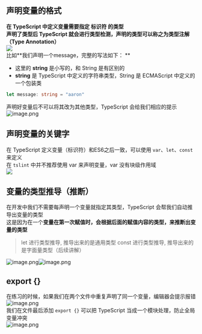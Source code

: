 ## 声明变量的格式
**在 TypeScript 中定义变量需要指定 标识符 的类型**<br />**声明了类型后 TypeScript 就会进行类型检测，声明的类型可以称之为类型注解（Type Annotation）**<br />![](https://cdn.nlark.com/yuque/0/2023/png/2384107/1678551584796-0e21e2f1-fda8-4b0b-b412-dca5f8848118.png#averageHue=%23feeee7&from=url&height=39&id=MIumQ&originHeight=61&originWidth=574&originalType=binary&ratio=1.125&rotation=0&showTitle=false&status=done&style=none&title=&width=367)<br />比如**我们声明一个message，完整的写法如下： **

- 这里的 **string** 是小写的，和 String 是有区别的 
- **string** 是 TypeScript 中定义的字符串类型，String 是 ECMAScript 中定义的一个包装类
```typescript
let message: string = "aaron"
```
声明好变量后不可以将其改为其他类型，TypeScript 会给我们相应的提示<br />![image.png](https://cdn.nlark.com/yuque/0/2023/png/2384107/1686331675422-f6e7b634-4b36-4680-a229-adcd96ce0f2c.png#averageHue=%23272d36&clientId=u239074f3-4713-4&from=paste&height=120&id=CeHYV&originHeight=135&originWidth=469&originalType=binary&ratio=1.125&rotation=0&showTitle=false&size=12328&status=done&style=none&taskId=ubd1091a5-5dee-467f-be6d-29c712a48ed&title=&width=416.8888888888889)
## 声明变量的关键字
在 TypeScript 定义变量（标识符）和ES6之后一致，可以使用 `var`、`let`、`const` 来定义<br />在 `tslint` 中并不推荐使用 var 来声明变量，var 没有块级作用域<br />![](https://cdn.nlark.com/yuque/0/2022/png/2384107/1666258918390-2a3266f7-35a5-4b1a-8f0c-29c238bc5b8f.png#averageHue=%232a2d35&from=url&id=Id9br&originHeight=125&originWidth=972&originalType=binary&ratio=1.125&rotation=0&showTitle=false&status=done&style=none&title=)
## 变量的类型推导（推断）
在开发中我们不需要每声明一个变量就指定其类型，TypeScript 会帮我们自动推导出变量的类型<br />这是因为在一个**变量在第一次赋值时，会根据后面的赋值内容的类型，来推断出变量的类型**
> let 进行类型推导, 推导出来的是通用类型
> const 进行类型推导, 推导出来的是字面量类型（后续讲解）

![image.png](https://cdn.nlark.com/yuque/0/2023/png/2384107/1697889951921-20778e40-03c1-4a41-a1be-c8766b1214ec.png#averageHue=%232d323c&clientId=u2aba43af-c439-4&from=paste&height=55&id=xpsbF&originHeight=69&originWidth=364&originalType=binary&ratio=1.25&rotation=0&showTitle=false&size=6543&status=done&style=none&taskId=u7dcefb65-7fae-41aa-92b2-12aeb928f09&title=&width=291.2)![image.png](https://cdn.nlark.com/yuque/0/2023/png/2384107/1697889912143-6e71f93c-2288-47e4-b514-5c8b87d60f2a.png#averageHue=%23292d37&clientId=u2aba43af-c439-4&from=paste&height=50&id=sD1qI&originHeight=62&originWidth=417&originalType=binary&ratio=1.25&rotation=0&showTitle=false&size=7400&status=done&style=none&taskId=u2ebc66c4-5e2b-4746-a6dd-061e9da8572&title=&width=333.6)
## export {}
在练习的时候，如果我们在两个文件中重复声明了同一个变量，编辑器会提示报错<br />![image.png](https://cdn.nlark.com/yuque/0/2023/png/2384107/1697890305815-a87e2313-e60a-4dfb-acc0-12b69b4ca875.png#averageHue=%23282c34&clientId=u59c5fe06-6a3a-4&from=paste&height=149&id=uca4b69b3&originHeight=186&originWidth=1076&originalType=binary&ratio=1.25&rotation=0&showTitle=false&size=32514&status=done&style=none&taskId=udf6d563a-71b4-4f7f-a8f9-67d9d1553f2&title=&width=860.8)<br />我们在文件最后添加 `export {}` 可以把 TypeScript 当成一个模块处理，防止全局变量冲突<br />![image.png](https://cdn.nlark.com/yuque/0/2023/png/2384107/1697890415036-745eacd9-b4bd-4e42-86e3-844558c4e654.png#averageHue=%232a2e36&clientId=u59c5fe06-6a3a-4&from=paste&height=98&id=u61291be7&originHeight=122&originWidth=847&originalType=binary&ratio=1.25&rotation=0&showTitle=false&size=8568&status=done&style=none&taskId=u64d6d177-4bdb-4c61-aec2-a4fe7929767&title=&width=677.6)

